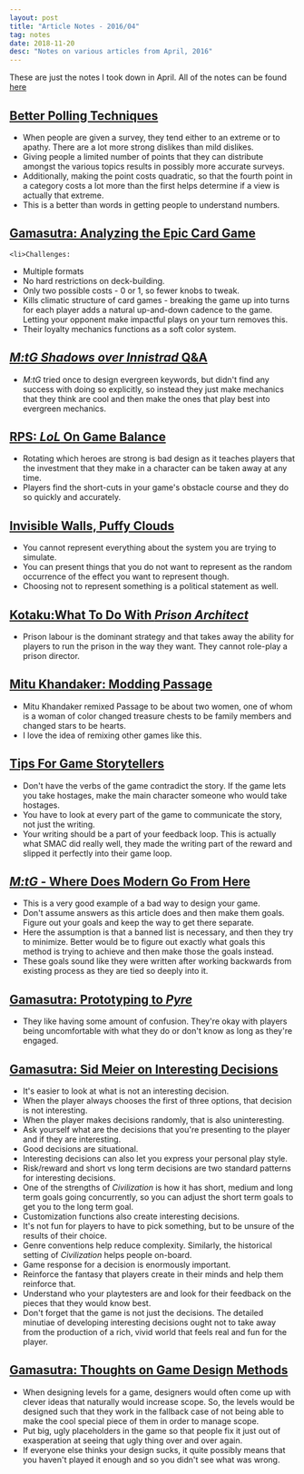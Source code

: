 ```yaml
---
layout: post
title: "Article Notes - 2016/04"
tag: notes
date: 2018-11-20
desc: "Notes on various articles from April, 2016"
---
```



These are just the notes I took down in April. All of the notes can be found [here](/articleNotes)

## [Better Polling Techniques](http://fivethirtyeight.com/features/trumps-support-would-be-easier-to-explain-with-better-polling/)
- When people are given a survey, they tend either to an extreme or to apathy. There are a lot more strong dislikes than mild dislikes.
- Giving people a limited number of points that they can distribute amongst the various topics results in possibly more accurate surveys.
- Additionally, making the point costs quadratic, so that the fourth point in a category costs a lot more than the first helps determine if a view is actually that extreme.
- This is a better than words in getting people to understand numbers.
  


## [Gamasutra: Analyzing the Epic Card Game](http://gamasutra.com/blogs/DanFelder/20160330/269068/Analyzing_the_Epic_Card_Game.php)


  
    <li>Challenges:
- Multiple formats
- No hard restrictions on deck-building.
- Only two possible costs - 0 or 1, so fewer knobs to tweak.
- Kills climatic structure of card games - breaking the game up into turns for each player adds a natural up-and-down cadence to the game. Letting your opponent make impactful plays on your turn removes this.
    </li>
- Their loyalty mechanics functions as a soft color system.
  


## [*M:tG* *Shadows over Innistrad* Q&amp;A](http://magic.wizards.com/en/articles/archive/making-magic/odds-ends-shadows-over-innistrad-part-1-2016-04-11)
- *M:tG* tried once to design evergreen keywords, but didn't find any success with doing so explicitly, so instead they just make mechanics that they think are cool and then make the ones that play best into evergreen mechanics.
  


## [RPS: *LoL* On Game Balance](https://www.rockpapershotgun.com/2016/04/15/league-of-legends-greg-street-game-balance/)
- Rotating which heroes are strong is bad design as it teaches players that the investment that they make in a character can be taken away at any time.
- Players find the short-cuts in your game's obstacle course and they do so quickly and accurately.
  


## [Invisible Walls, Puffy Clouds](http://www.molleindustria.org/blog/invisible-walls-puffy-clouds/)
- You cannot represent everything about the system you are trying to simulate.
- You can present things that you do not want to represent as the random occurrence of the effect you want to represent though.
- Choosing not to represent something is a political statement as well.
  


## [Kotaku: ​What To Do With *Prison Architect*](http://kotaku.com/what-to-do-with-prison-architect-a-video-game-about-b-1505204131)
- Prison labour is the dominant strategy and that takes away the ability for players to run the prison in the way they want. They cannot role-play a prison director.
  


## [Mitu Khandaker: Modding Passage](http://mitu.nu/2016/04/22/modding-passage/)
- Mitu Khandaker remixed Passage to be about two women, one of whom is a woman of color changed treasure chests to be family members and changed stars to be hearts.
- I love the idea of remixing other games like this.
  


## [Tips For Game Storytellers](http://www.awkwardpegasus.com/tips-for-game-storytellers.html)
- Don't have the verbs of the game contradict the story. If the game lets you take hostages, make the main character someone who would take hostages.
- You have to look at every part of the game to communicate the story, not just the writing.
- Your writing should be a part of your feedback loop. This is actually what SMAC did really well, they made the writing part of the reward and slipped it perfectly into their game loop.
  


## [*M:tG* - Where Does Modern Go From Here](http://magic.wizards.com/en/events/coverage/ptsoi/where-modern-goes-from-here-2016-04-24)
- This is a very good example of a bad way to design your game.
- Don't assume answers as this article does and then make them goals. Figure out your goals and keep the way to get there separate.
- Here the assumption is that a banned list is necessary, and then they try to minimize. Better would be to figure out exactly what goals this method is trying to achieve and then make those the goals instead.
- These goals sound like they were written after working backwards from existing process as they are tied so deeply into it.
  


## [Gamasutra: Prototyping to *Pyre*](http://www.gamasutra.com/view/news/271161/How_Supergiant_Games_aggressively_prototyped_its_way_into_Pyre.php)
- They like having some amount of confusion. They're okay with players being uncomfortable with what they do or don't know as long as they're engaged.
  


## [Gamasutra: Sid Meier on Interesting Decisions](http://www.gamasutra.com/view/news/164869/gdc_2012_sid_meier_on_how_to_see_.php)
- It's easier to look at what is not an interesting decision.
- When the player always chooses the first of three options, that decision is not interesting.
- When the player makes decisions randomly, that is also uninteresting.
- Ask yourself what are the decisions that you're presenting to the player and if they are interesting.
- Good decisions are situational.
- Interesting decisions can also let you express your personal play style.
- Risk/reward and short vs long term decisions are two standard patterns for interesting decisions.
- One of the strengths of *Civilization* is how it has short, medium and long term goals going concurrently, so you can adjust the short term goals to get you to the long term goal.
- Customization functions also create interesting decisions.
- It's not fun for players to have to pick something, but to be unsure of the results of their choice.
- Genre conventions help reduce complexity. Similarly, the historical setting of *Civilization* helps people on-board.
- Game response for a decision is enormously important.
- Reinforce the fantasy that players create in their minds and help them reinforce that.
- Understand who your playtesters are and look for their feedback on the pieces that they would know best.
- Don't forget that the game is not just the decisions. The detailed minutiae of developing interesting decisions ought not to take away from the production of a rich, vivid world that feels real and fun for the player.
  


## [Gamasutra: Thoughts on Game Design Methods](http://gamasutra.com/blogs/LukaszHacura/20160421/270986/A_few_thoughts_on_game_design_methods.php)
- When designing levels for a game, designers would often come up with clever ideas that naturally would increase scope. So, the levels would be designed such that they work in the fallback case of not being able to make the cool special piece of them in order to manage scope.
- Put big, ugly placeholders in the game so that people fix it just out of exasperation at seeing that ugly thing over and over again.
- If everyone else thinks your design sucks, it quite possibly means that you haven't played it enough and so you didn't see what was wrong.
  


